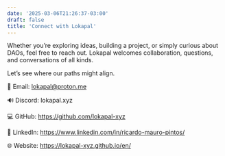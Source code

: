 ```yaml
---
date: '2025-03-06T21:26:37-03:00'
draft: false
title: 'Connect with Lokapal'
---
```


Whether you’re exploring ideas, building a project, or simply curious about DAOs, feel free to reach out. Lokapal welcomes collaboration, questions, and conversations of all kinds.

Let’s see where our paths might align.

📧 Email: lokapal@proton.me

🔊 Discord: lokapal.xyz

💻 GitHub: https://github.com/lokapal-xyz

🔗 LinkedIn: https://www.linkedin.com/in/ricardo-mauro-pintos/

🌐 Website: https://lokapal-xyz.github.io/en/